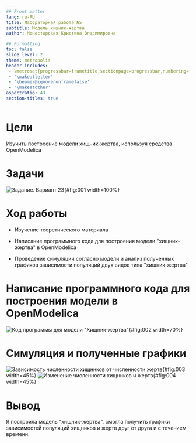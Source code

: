 ```yaml
---
## Front matter
lang: ru-RU
title: Лабораторная работа №5
subtitle: Модель хищник-жертва
author: Монастырская Кристина Владимировна

## Formatting
toc: false
slide_level: 2
theme: metropolis
header-includes: 
 - \metroset{progressbar=frametitle,sectionpage=progressbar,numbering=fraction}
 - '\makeatletter'
 - '\beamer@ignorenonframefalse'
 - '\makeatother'
aspectratio: 43
section-titles: true
---
```


# Цели

Изучить построение модели хищник-жертва, используя средства OpenModelica

# Задачи

![Задание. Вариант 23](images/img1.jpg){#fig:001 width=100%}

# Ход работы

- Изучение теоретического материала

- Написание программного кода для построения модели "хищник-жертва" в OpenModelica

- Проведение симуляции согласно модели и анализ полученных графиков зависимости популяций двух видов типа "хищник-жертва"


# Написание программного кода для построения модели в OpenModelica

![Код программы для модели "Хищник-жертва"](images/img5.jpg){#fig:002 width=70%}

# Симуляция и полученные графики

![Зависимость численности хищников от численности жертв](images/img3.jpg){#fig:003 width=45%}
![Изменение численности хищников и жертв](images/img4.jpg){#fig:004 width=45%}


# Вывод

Я построила модель "хищник-жертва", смогла получить графики зависимостей популяций хищников и жертв друг от друга и с течением времени.
